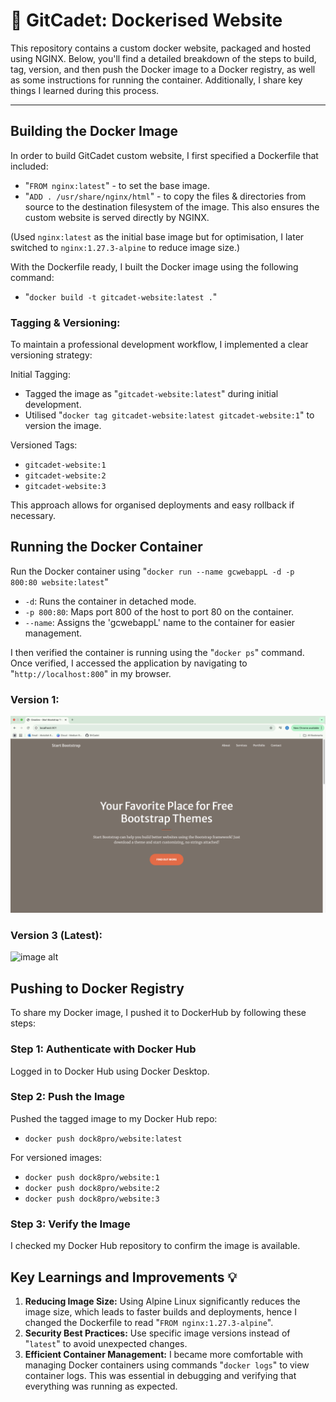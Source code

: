 #  🐳 GitCadet: Dockerised Website

This repository contains a custom docker website, packaged and hosted using NGINX. Below, you'll find a detailed breakdown of the steps to build, tag, version, and then push the Docker image to a Docker registry, as well as some instructions for running the container. Additionally, I share key things I learned during this process.

---

## Building the Docker Image
In order to build GitCadet custom website, I first specified a Dockerfile that included:
- "`FROM nginx:latest`" - to set the base image. 
- "`ADD . /usr/share/nginx/html`" - to copy the files & directories from source to the destination filesystem of the image. This also ensures the custom website is served directly by NGINX.

(Used `nginx:latest` as the initial base image but for optimisation, I later switched to `nginx:1.27.3-alpine` to reduce image size.)

With the Dockerfile ready, I built the Docker image using the following command:
- "`docker build -t gitcadet-website:latest .`" 

### Tagging & Versioning:
To maintain a professional development workflow, I implemented a clear versioning strategy:

Initial Tagging:
- Tagged the image as "`gitcadet-website:latest`" during initial development.
- Utilised "`docker tag gitcadet-website:latest gitcadet-website:1`" to version the image.

Versioned Tags:
- `gitcadet-website:1`
- `gitcadet-website:2`
- `gitcadet-website:3`

This approach allows for organised deployments and easy rollback if necessary.

## Running the Docker Container

Run the Docker container using "`docker run --name gcwebappL -d -p 800:80 website:latest`"
- `-d`: Runs the container in detached mode.
- `-p 800:80`: Maps port 800 of the host to port 80 on the container.
- `--name`: Assigns the 'gcwebappL' name to the container for easier management.

I then verified the container is running using the "`docker ps`" command. Once verified, I accessed the application by navigating to "`http://localhost:800`" in my browser.

### Version 1:
![image alt](https://github.com/GitCadet/gcwebapp-docker/blob/main/Screenshot%202025-01-21%20at%2014.14.40.png?raw=true)

### Version 3 (Latest):
![image alt](https://github.com/GitCadet/gcwebapp-docker/blob/main/Screenshot%202025-01-21%20at%2014.14.55%201.png?raw=true)
## Pushing to Docker Registry
To share my Docker image, I pushed it to DockerHub by following these steps:

### Step 1: Authenticate with Docker Hub
Logged in to Docker Hub using Docker Desktop.

### Step 2: Push the Image
Pushed the tagged image to my Docker Hub repo:
- `docker push dock8pro/website:latest`

For versioned images:
- `docker push dock8pro/website:1`
- `docker push dock8pro/website:2`
- `docker push dock8pro/website:3`
### Step 3: Verify the Image
I checked my Docker Hub repository to confirm the image is available.
## Key Learnings and Improvements 💡
1. **Reducing Image Size:** Using Alpine Linux significantly reduces the image size, which leads to faster builds and deployments, hence I changed the Dockerfile to read "`FROM nginx:1.27.3-alpine`".
2. **Security Best Practices:** Use specific image versions instead of "`latest`" to avoid unexpected changes.
3. **Efficient Container Management:** I became more comfortable with managing Docker containers using commands "`docker logs`" to view container logs. This was essential in debugging and verifying that everything was running as expected.
